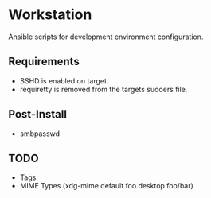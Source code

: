 Workstation
===========

Ansible scripts for development environment configuration.

## Requirements
* SSHD is enabled on target.
* requiretty is removed from the targets sudoers file.

## Post-Install
* smbpasswd

## TODO
* Tags
* MIME Types (xdg-mime default foo.desktop foo/bar)
